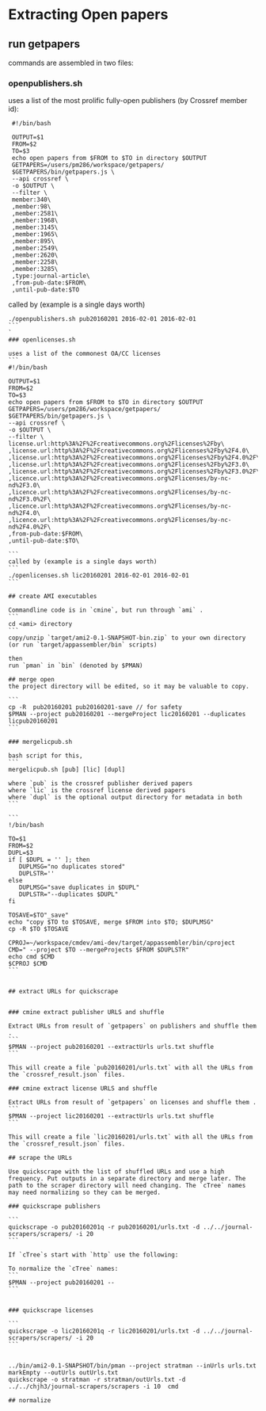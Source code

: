# Extracting Open papers

## run getpapers

commands are assembled in two files:
### openpublishers.sh

 uses a list of the most prolific fully-open publishers (by Crossref member id):
```` 
 #!/bin/bash

 OUTPUT=$1
 FROM=$2
 TO=$3
 echo open papers from $FROM to $TO in directory $OUTPUT
 GETPAPERS=/users/pm286/workspace/getpapers/
 $GETPAPERS/bin/getpapers.js \
 --api crossref \
 -o $OUTPUT \
 --filter \
 member:340\
 ,member:98\
 ,member:2581\
 ,member:1968\
 ,member:3145\
 ,member:1965\
 ,member:895\
 ,member:2549\
 ,member:2620\
 ,member:2258\
 ,member:3285\
 ,type:journal-article\
 ,from-pub-date:$FROM\
 ,until-pub-date:$TO
 ````
 called by (example is a single days worth)
 ````
 ./openpublishers.sh pub20160201 2016-02-01 2016-02-01
 ```
 `
### openlicenses.sh
 
uses a list of the commonest OA/CC licenses 
 ```
 #!/bin/bash

OUTPUT=$1
FROM=$2
TO=$3
echo open papers from $FROM to $TO in directory $OUTPUT
GETPAPERS=/users/pm286/workspace/getpapers/
$GETPAPERS/bin/getpapers.js \
--api crossref \
-o $OUTPUT \
--filter \
license.url:http%3A%2F%2Fcreativecommons.org%2Flicenses%2Fby\
,license.url:http%3A%2F%2Fcreativecommons.org%2Flicenses%2Fby%2F4.0\
,license.url:http%3A%2F%2Fcreativecommons.org%2Flicenses%2Fby%2F4.0%2F\
,license.url:http%3A%2F%2Fcreativecommons.org%2Flicenses%2Fby%2F3.0\
,license.url:http%3A%2F%2Fcreativecommons.org%2Flicenses%2Fby%2F3.0%2F\
,licence.url:http%3A%2F%2Fcreativecommons.org%2Flicenses/by-nc-nd%2F3.0\
,licence.url:http%3A%2F%2Fcreativecommons.org%2Flicenses/by-nc-nd%2F3.0%2F\
,licence.url:http%3A%2F%2Fcreativecommons.org%2Flicenses/by-nc-nd%2F4.0\
,licence.url:http%3A%2F%2Fcreativecommons.org%2Flicenses/by-nc-nd%2F4.0%2F\
,from-pub-date:$FROM\
,until-pub-date:$TO\

 ```
 called by (example is a single days worth)
 ```
 ./openlicenses.sh lic20160201 2016-02-01 2016-02-01
 ```

## create AMI executables

Commandline code is in `cmine`, but run through `ami` .
```
cd <ami> directory
```
copy/unzip `target/ami2-0.1-SNAPSHOT-bin.zip` to your own directory (or run `target/appassembler/bin` scripts)

then 
run `pman` in `bin` (denoted by $PMAN)

## merge open
the project directory will be edited, so it may be valuable to copy.

```
cp -R  pub20160201 pub20160201-save // for safety
$PMAN --project pub20160201 --mergeProject lic20160201 --duplicates licpub20160201
```

### mergelicpub.sh

bash script for this, 
```
mergelicpub.sh [pub] [lic] [dupl]

where `pub` is the crossref publisher derived papers
where `lic` is the crossref license derived papers
where `dupl` is the optional output directory for metadata in both
```

```
!/bin/bash

TO=$1
FROM=$2
DUPL=$3
if [ $DUPL = '' ]; then
	DUPLMSG="no duplicates stored"
	DUPLSTR=''
else
	DUPLMSG="save duplicates in $DUPL"
	DUPLSTR="--duplicates $DUPL"
fi

TOSAVE=$TO"_save"
echo "copy $TO to $TOSAVE, merge $FROM into $TO; $DUPLMSG"
cp -R $TO $TOSAVE

CPROJ=~/workspace/cmdev/ami-dev/target/appassembler/bin/cproject
CMD=" --project $TO --mergeProjects $FROM $DUPLSTR"
echo cmd $CMD
$CPROJ $CMD
```
 

## extract URLs for quickscrape


### cmine extract publisher URLS and shuffle

Extract URLs from result of `getpapers` on publishers and shuffle them .
```
$PMAN --project pub20160201 --extractUrls urls.txt shuffle
```

This will create a file `pub20160201/urls.txt` with all the URLs from the `crossref_result.json` files.
  
### cmine extract license URLS and shuffle

Extract URLs from result of `getpapers` on licenses and shuffle them .
```
$PMAN --project lic20160201 --extractUrls urls.txt shuffle
```

This will create a file `lic20160201/urls.txt` with all the URLs from the `crossref_result.json` files.
  
## scrape the URLs

Use quickscrape with the list of shuffled URLs and use a high frequency. Put outputs in a separate directory and merge later. The path to the scraper directory will need changing. The `cTree` names may need normalizing so they can be merged.

### quickscrape publishers

```
quickscrape -o pub20160201q -r pub20160201/urls.txt -d ../../journal-scrapers/scrapers/ -i 20
```

If `cTree`s start with `http` use the following:

To normalize the `cTree` names:
```
$PMAN --project pub20160201 --
```


### quickscrape licenses

```
quickscrape -o lic20160201q -r lic20160201/urls.txt -d ../../journal-scrapers/scrapers/ -i 20
```


../bin/ami2-0.1-SNAPSHOT/bin/pman --project stratman --inUrls urls.txt markEmpty --outUrls outUrls.txt
quickscrape -o stratman -r stratman/outUrls.txt -d ../../chjh3/journal-scrapers/scrapers -i 10  cmd

## normalize 